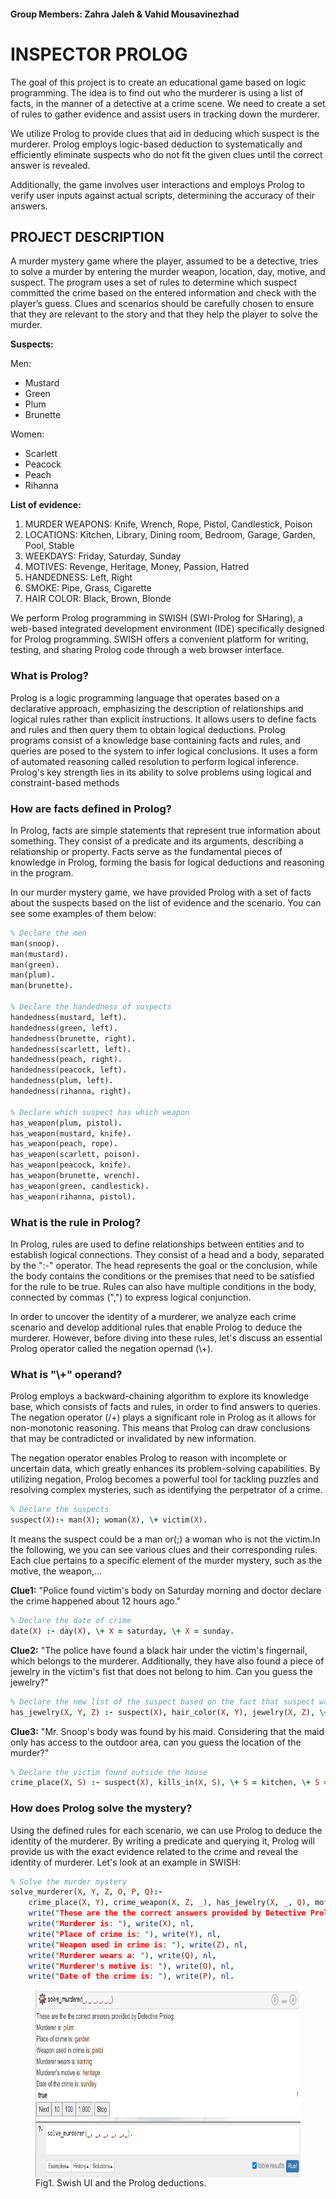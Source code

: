 #### Group Members: Zahra Jaleh & Vahid Mousavinezhad

# INSPECTOR PROLOG

The goal of this project is to create an educational game based on logic programming. The idea is to find out who the murderer is using a list of facts, in the manner of a detective at a crime scene. We need to create a set of rules to gather evidence and assist users in tracking down the murderer.

We utilize Prolog to provide clues that aid in deducing which suspect is the murderer. Prolog employs logic-based deduction to systematically and efficiently eliminate suspects who do not fit the given clues until the correct answer is revealed.

Additionally, the game involves user interactions and employs Prolog to verify user inputs against actual scripts, determining the accuracy of their answers.

## PROJECT DESCRIPTION

A murder mystery game where the player, assumed to be a detective, tries to solve a murder by entering the murder weapon, location, day, motive, and suspect. The program uses a set of rules to determine which suspect committed the crime based on the entered information and check with the player’s guess. Clues and scenarios should be carefully chosen to ensure that they are relevant to the story and that they help the player to solve the murder.

**Suspects:**

Men:
- Mustard
- Green
- Plum
- Brunette

Women:
- Scarlett
- Peacock
- Peach
- Rihanna

**List of evidence:**

1. MURDER WEAPONS: Knife, Wrench, Rope, Pistol, Candlestick, Poison
2. LOCATIONS: Kitchen, Library, Dining room, Bedroom, Garage, Garden, Pool, Stable
3. WEEKDAYS: Friday, Saturday, Sunday
4. MOTIVES: Revenge, Heritage, Money, Passion, Hatred
5. HANDEDNESS: Left, Right
6. SMOKE: Pipe, Grass, Cigarette
7. HAIR COLOR: Black, Brown, Blonde

We perform Prolog programming in SWISH (SWI-Prolog for SHaring), a web-based integrated development environment (IDE) specifically designed for Prolog programming. SWISH offers a convenient platform for writing, testing, and sharing Prolog code through a web browser interface.


### What is Prolog?

Prolog is a logic programming language that operates based on a declarative approach, emphasizing the description of relationships and logical rules rather than explicit instructions. It allows users to define facts and rules and then query them to obtain logical deductions. Prolog programs consist of a knowledge base containing facts and rules, and queries are posed to the system to infer logical conclusions. It uses a form of automated reasoning called resolution to perform logical inference. Prolog's key strength lies in its ability to solve problems using logical and constraint-based methods


### How are facts defined in Prolog?

In Prolog, facts are simple statements that represent true information about something. They consist of a predicate and its arguments, describing a relationship or property. Facts serve as the fundamental pieces of knowledge in Prolog, forming the basis for logical deductions and reasoning in the program.

In our murder mystery game, we have provided Prolog with a set of facts about the suspects based on the list of evidence and the scenario. You can see some examples of them below:

```prolog
% Declare the men
man(snoop).
man(mustard).
man(green).
man(plum).
man(brunette).

% Declare the handedness of suspects
handedness(mustard, left).
handedness(green, left).
handedness(brunette, right).
handedness(scarlett, left).
handedness(peach, right).
handedness(peacock, left).
handedness(plum, left).
handedness(rihanna, right).

% Declare which suspect has which weapon
has_weapon(plum, pistol).
has_weapon(mustard, knife).
has_weapon(peach, rope).
has_weapon(scarlett, poison).
has_weapon(peacock, knife).
has_weapon(brunette, wrench).
has_weapon(green, candlestick).
has_weapon(rihanna, pistol).

```

### What is the rule in Prolog?

In Prolog, rules are used to define relationships between entities and to establish logical connections. They consist of a head and a body, separated by the ":-" operator. The head represents the goal or the conclusion, while the body contains the conditions or the premises that need to be satisfied for the rule to be true. Rules can also have multiple conditions in the body, connected by commas (",") to express logical conjunction.

In order to uncover the identity of a murderer, we analyze each crime scenario and develop additional rules that enable Prolog to deduce the murderer. However, before diving into these rules, let's discuss an essential Prolog operator called the negation opernad (\\+).


### What is "\\+" operand?

Prolog employs a backward-chaining algorithm to explore its knowledge base, which consists of facts and rules, in order to find answers to queries. The negation operator (/+) plays a significant role in Prolog as it allows for non-monotonic reasoning. This means that Prolog can draw conclusions that may be contradicted or invalidated by new information.

The negation operator enables Prolog to reason with incomplete or uncertain data, which greatly enhances its problem-solving capabilities. By utilizing negation, Prolog becomes a powerful tool for tackling puzzles and resolving complex mysteries, such as identifying the perpetrator of a crime.


```prolog
% Declare the suspects
suspect(X):- man(X); woman(X), \+ victim(X).
```

It means the suspect could be a man or(;) a woman who is not the victim.In the following, we you can see various clues and their corresponding rules. Each clue pertains to a specific element of the murder mystery, such as the motive, the weapon,...


**Clue1:**
"Police found victim's body on Saturday morning and doctor declare the crime happened about 12 hours ago."
```prolog
% Declare the date of crime
date(X) :- day(X), \+ X = saturday, \+ X = sunday.
```

**Clue2:**
"The police have found a black hair under the victim's fingernail, which belongs to the murderer. Additionally, they have also found a piece of jewelry in the victim's fist that does not belong to him. Can you guess the jewelry?"
```prolog
% Declare the new list of the suspect based on the fact that suspect was black and has a jewelry
has_jewelry(X, Y, Z) :- suspect(X), hair_color(X, Y), jewelry(X, Z), \+ Y = blonde, \+ Y = brown.
```

**Clue3:**
"Mr. Snoop's body was found by his maid. Considering that the maid only has access to the outdoor area, can you guess the location of the murder?"
```prolog
% Declare the victim found outside the house
crime_place(X, S) :- suspect(X), kills_in(X, S), \+ S = kitchen, \+ S = bedroom, \+ S = library.
```


### How does Prolog solve the mystery?
Using the defined rules for each scenario, we can use Prolog to deduce the identity of the murderer. By writing a predicate and querying it, Prolog will provide us with the exact evidence related to the crime and reveal the identity of murderer. Let's look at an example in SWISH:

```prolog
% Solve the murder mystery
solve_murderer(X, Y, Z, O, P, Q):- 
    crime_place(X, Y), crime_weapon(X, Z, _), has_jewelry(X, _, Q), motive_crime(X, O), date(X, _, P), 
    write("These are the the correct answers provided by Detective Prolog:"),nl,
    write("Murderer is: "), write(X), nl,
    write("Place of crime is: "), write(Y), nl,
    write("Weapon used in crime is: "), write(Z), nl,
    write("Murderer wears a: "), write(Q), nl,
    write("Murderer's motive is: "), write(O), nl,
    write("Date of the crime is: "), write(P), nl.
```

<div style="align-items:center">
        <figure>
            <img src="images/swish_reasoning.jpg" alt="alt text" width="" height="300" align="Center">
            <figcaption>Fig1. Swish UI and the Prolog deductions. </figcaption>
        </figure>
</div>
